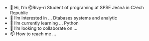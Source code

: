 - 👋 Hi, I’m @Rivy-ri Student of programing at SPŠE Ječná in Czech Republic
- 👀 I’m interested in ... Dtabases systems and analytic
- 🌱 I’m currently learning ... Python 
- 💞️ I’m looking to collaborate on ...
- 📫 How to reach me ...

<!---
Rivy-ri/Rivy-ri is a ✨ special ✨ repository because its `README.md` (this file) appears on your GitHub profile.
You can click the Preview link to take a look at your changes.
--->
